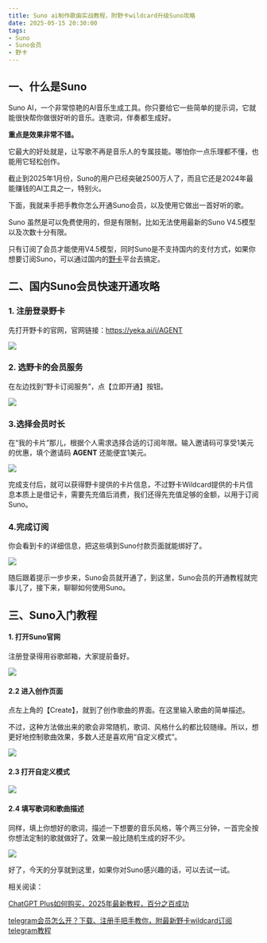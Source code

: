 ```yaml
---
title: Suno ai制作歌曲实战教程，附野卡wildcard升级Suno攻略
date: 2025-05-15 20:30:00
tags:
- Suno
- Suno会员
- 野卡
---
```






## 一、什么是Suno



Suno AI，一个非常惊艳的AI音乐生成工具。你只要给它一些简单的提示词，它就能很快帮你做很好听的音乐。连歌词，伴奏都生成好。



**重点是效果非常不错。**



它最大的好处就是，让写歌不再是音乐人的专属技能。哪怕你一点乐理都不懂，也能用它轻松创作。



截止到2025年1月份，Suno的用户已经突破2500万人了，而且它还是2024年最能赚钱的AI工具之一，特别火。



下面，我就来手把手教你怎么开通Suno会员，以及使用它做出一首好听的歌。



Suno 虽然是可以免费使用的，但是有限制，比如无法使用最新的Suno V4.5模型以及次数十分有限。



只有订阅了会员才能使用V4.5模型，同时Suno是不支持国内的支付方式，如果你想要订阅Suno，可以通过国内的[野卡](https://www.fengshengyusheng.cn/%e6%9c%80%e6%96%b0%e9%87%8e%e5%8d%a1wildcard%e4%bd%bf%e7%94%a8%e6%8c%87%e5%8d%97%ef%bc%9a%e8%b6%85%e5%85%a8%e9%9d%a2%e4%bb%8b%e7%bb%8d/)平台去搞定。


## 二、国内Suno会员快速开通攻略

### 1. 注册登录野卡

先打开野卡的官网，官网链接：https://yeka.ai/i/AGENT

![](https://workstation.sg.larksuite.com/space/api/box/stream/download/asynccode/?code=NzIwZjJhYzkyM2MzYWY4NDE5YTA4YzQ2Yzc4NDRlZDNfa3NIWFN0TTE2ck9qYUlaWkw2RXN1UWVoRzhqUnl6ZDVfVG9rZW46RDJUY2JMc0F3b2dqbzJ4WUVPeGxXRjlrZ0RlXzE3NDczMTI0Mjc6MTc0NzMxNjAyN19WNA)

### 2. 选野卡的会员服务

在左边找到“野卡订阅服务”，点【立即开通】按钮。

![](https://workstation.sg.larksuite.com/space/api/box/stream/download/asynccode/?code=OTQwMzAzZDhlY2QzNzU5YzQ2NTgzYzMwY2FkZGZjOWNfVW1nVExVa1hOb1QyM3RTVVRETzVzY3hMR2RRQ0pKNEJfVG9rZW46VGUwSWJuemtHb0dlemZ4bXc5cGx4WXpLZ1FlXzE3NDczMTI0Mjc6MTc0NzMxNjAyN19WNA)

### 3.选择会员时长

在“我的卡片”那儿，根据个人需求选择合适的订阅年限。输入邀请码可享受1美元的优惠，填个邀请码 **AGENT** 还能便宜1美元。

![](https://workstation.sg.larksuite.com/space/api/box/stream/download/asynccode/?code=Yjg3Yzg4MTkxNzhlYTc0MGExNDEyNjcxMDY1NDg4YTBfM2lEbHpVQXM5Y05nQ3ZqQXBoTVFic3lVeFhoOXhwUXpfVG9rZW46RjNxemJ6Wjlsb1JueXF4dk5UcmxQa2R0Z1JlXzE3NDczMTI0Mjc6MTc0NzMxNjAyN19WNA)

完成支付后，就可以获得野卡提供的卡片信息，不过野卡Wildcard提供的卡片信息本质上是借记卡，需要先充值后消费，我们还得先充值足够的金额，以用于订阅Suno。



### 4.完成订阅

你会看到卡的详细信息，把这些填到Suno付款页面就能绑好了。

![](https://workstation.sg.larksuite.com/space/api/box/stream/download/asynccode/?code=MDc1NmE5ZmM5OTk3MWQ5NzQ5MDMzMzIwZGEzODA1NTJfcXVEbmdMYUlkSEdSTExScWt2Z0ptZktvMkpmTTJhamFfVG9rZW46RlJNaWJwdjdvb3pOQ0V4TTh5dWxGMEplZ3ViXzE3NDczMTI0Mjc6MTc0NzMxNjAyN19WNA)

随后跟着提示一步步来，Suno会员就开通了，到这里，Suno会员的开通教程就完事儿了，接下来，聊聊如何使用Suno。

## 三、Suno入门教程

#### 1. 打开Suno官网

注册登录得用谷歌邮箱，大家提前备好。

![](https://workstation.sg.larksuite.com/space/api/box/stream/download/asynccode/?code=NjFkYmVkYmVlOGFjMzIyNzQ0OTI3OTI5YmIwOTVmNThfOUU2Tjhhd3VZZnNyVUNBUkUxT21QVWhSaWtXNGROVXVfVG9rZW46S2ZpZmJ0OGtZb3poSkd4OWZlbWw5M3A5ZzllXzE3NDczMTI0Mjc6MTc0NzMxNjAyN19WNA)

#### 2.2 进入创作页面

点左上角的【Create】，就到了创作歌曲的界面。在这里输入歌曲的简单描述。

不过，这种方法做出来的歌会非常随机，歌词、风格什么的都比较随缘。所以，想更好地控制歌曲效果，多数人还是喜欢用“自定义模式”。

![](https://workstation.sg.larksuite.com/space/api/box/stream/download/asynccode/?code=NzgyNTY5ZjQxYjI4ZmZiYzAyZTcxZDk2Y2Y3ZmY5MWJfb25KUVVPN3U3YjRhZ25QeFk0QVJpaUZVbE1Kc0xTanVfVG9rZW46RVNSQmJrY0pKb0diOGh4alJtOWxEOFE2Z2doXzE3NDczMTI0Mjc6MTc0NzMxNjAyN19WNA)

#### 2.3 打开自定义模式

![](https://workstation.sg.larksuite.com/space/api/box/stream/download/asynccode/?code=NmM0YTcxYTIxYjNmYmUxMDRjNmE2MGEyZjQ3NzQ5ZWFfQ1dIZ2ZqdHRDSkFvTmdIRnFpcXZaNUtieXFOb25FTW1fVG9rZW46RGNpYmIxQ1pVb1Y3WUx4ZnVpQWxadExaZ05lXzE3NDczMTI0Mjc6MTc0NzMxNjAyN19WNA)

#### 2.4 填写歌词和歌曲描述

同样，填上你想好的歌词，描述一下想要的音乐风格，等个两三分钟，一首完全按你想法定制的歌就做好了。效果一般比随机生成的好不少。

![](https://workstation.sg.larksuite.com/space/api/box/stream/download/asynccode/?code=MWFjMWFhM2ZhODcxNjJhMzVmN2VmZDc5YjgwMWU2YTJfdjVVbURlUHl6OEluY25WZmtYT0xJZHB1dGpNQVd2SzBfVG9rZW46SXlqbmJ5MDRRb2Z0dEV4Z0pzcGwzeHNCZzdnXzE3NDczMTI0Mjc6MTc0NzMxNjAyN19WNA)

好了，今天的分享就到这里，如果你对Suno感兴趣的话，可以去试一试。

相关阅读：

[ChatGPT Plus如何购买，2025年最新教程，百分之百成功](https://yeka-card.github.io/2025/05/14/ChatGPT%20Plus%E5%A6%82%E4%BD%95%E8%B4%AD%E4%B9%B0%EF%BC%8C2025%E5%B9%B4%E6%9C%80%E6%96%B0%E6%95%99%E7%A8%8B%EF%BC%8C%E7%99%BE%E5%88%86%E4%B9%8B%E7%99%BE%E6%88%90%E5%8A%9F/)

[telegram会员怎么开？下载、注册手把手教你，附最新野卡wildcard订阅telegram教程](https://yeka-card.github.io/2025/05/13/telegram%E4%BC%9A%E5%91%98%E6%80%8E%E4%B9%88%E5%BC%80%EF%BC%9F%E4%B8%8B%E8%BD%BD%E3%80%81%E6%B3%A8%E5%86%8C%E6%89%8B%E6%8A%8A%E6%89%8B%E6%95%99%E4%BD%A0%EF%BC%8C%E9%99%84%E6%9C%80%E6%96%B0%E9%87%8E%E5%8D%A1wildcard%E8%AE%A2%E9%98%85telegram%E6%95%99%E7%A8%8B/)
